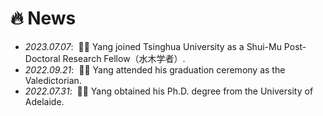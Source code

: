 # 🔥 News
- *2023.07.07*: &nbsp;🎉🎉 Yang joined Tsinghua University as a Shui-Mu Post-Doctoral Research Fellow（水木学者）. 
- *2022.09.21*: &nbsp;🎉🎉 Yang attended his graduation ceremony as the Valedictorian. 
- *2022.07.31*: &nbsp;🎉🎉 Yang obtained his Ph.D. degree from the University of Adelaide.
